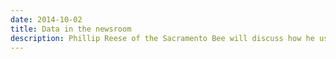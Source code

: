```yaml
---
date: 2014-10-02
title: Data in the newsroom
description: Phillip Reese of the Sacramento Bee will discuss how he uses data in his investigative reporting projects.
---
```


